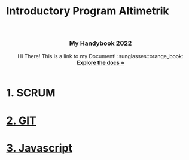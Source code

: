 # Introductory Program Altimetrik

<br />
<div align="center">

<h3 align="center">My Handybook 2022</h3>

  <p align="center">
    Hi There! This is a link to my Document! :sunglasses::orange_book:
    <br />
    <a href="https://docs.google.com/document/d/1CWoOnwy0pU3eZ8Iw8oUcsmz_jBdOr3Wt0XLXn9-2x8w/edit?usp=sharing"><strong>Explore the docs »</strong></a>
    <br />
    <br />
</div>

# 1. SCRUM <a href="https://docs.google.com/document/d/1CWoOnwy0pU3eZ8Iw8oUcsmz_jBdOr3Wt0XLXn9-2x8w/edit#heading=h.r1yz654lu76q">
# 2. GIT
# 3. Javascript


